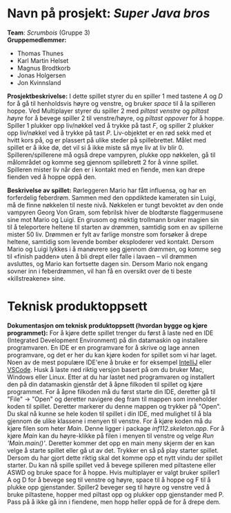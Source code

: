 # Navn på prosjekt: *Super Java bros*
**Team**: *Scrumbois* (Gruppe 3)  
**Gruppemedlemmer:**  
 - Thomas Thunes
 - Karl Martin Helset
 - Magnus Brodtkorb
 - Jonas Holgersen
 - Jon Kvinnsland  

**Prosjektbeskrivelse:** I dette spillet styrer du en spiller 1 med tastene *A* og *D* for å gå til henholdsvis høyre og venstre, og bruker *space* til å la spilleren hoppe. Ved Multiplayer styrer du spiller 2 med *piltast venstre* og *piltast høyre* for å bevege spiller 2 til venstre/høyre, og *piltast oppover* for å hoppe. Spiller 1 plukker opp liv/nøkkel ved å trykke på tast *F*, og spiller 2 plukker opp liv/nøkkel ved å trykke på tast *P*. Liv-objektet er en rød sekk med et hvitt kors på, og er plassert på ulike steder på spillebrettet. Målet med spillet er å ikke dø, det vil si å ikke miste så mye liv at liv blir 0. Spilleren/spillerene må også drepe vampyren, plukke opp nøkkelen, gå til målområdet og komme seg gjennom spillebrett 2 for å vinne spillet. Spilleren mister liv når den er i kontakt med en fiende, men kan drepe fienden ved å hoppe oppå den.  

**Beskrivelse av spillet:** Rørleggeren Mario har fått influensa, og har en forferdelig feberdrøm. Sammen med den oppdiktede kameraten sin Luigi, må de finne nøkkelen til neste nivå. Nøkkelen er tungt bevoktet av den onde vampyren Georg Von Gram, som febrilsk hiver de blodtørste flaggermusene sine mot Mario og Luigi. En grusom og mektig trollmann bruker magien sin til å teleportere heltene til starten av drømmen, samtidig som en av spillerne mister 50 liv. Drømmen er fylt av farlige monstre som forsøker å drepe heltene, samtidig som levende bomber eksploderer ved kontakt. Dersom Mario og Luigi lykkes i å manøvrere seg gjennom drømmen, og komme seg til «finish padden» uten å bli drept eller falle i lavaen – vil drømmen avsluttes, og Mario kan fortsette dagen sin. Dersom Mario nok engang sovner inn i feberdrømmen, vil han få en oversikt over de ti beste «killstreakene» sine.  

# Teknisk produktoppsett
**Dokumentasjon om teknisk produktoppsett (hvordan bygge og kjøre programmet):** For å kjøre dette spillet trenger du først å laste ned en IDE (Integrated Development Environment) på din datamaskin og installere programvaren. En IDE er en programvare for å skrive og lage annen programvare, og det er her du kan kjøre koden for spillet som vi har laget. Noen av de mest populære IDE'ene å bruke er for eksempel [IntelliJ](https://www.jetbrains.com/idea/download/#section=mac) eller [VSCode](https://code.visualstudio.com/download). Husk å laste ned riktig versjon basert på om du bruker Mac, Windows eller Linux. Etter at du har lastet ned programvaren og installert den på din datamaskin gjenstår det å åpne filkoden til spillet og kjøre programmet. For å åpne filkoden må du først starte din IDE, deretter gå til "File" -> "Open" og deretter navigere deg fram til mappen som inneholder koden til spillet. Deretter markerer du denne mappen og trykker på "Open". Du skal nå kunne se hele koden til spillet i din IDE, med mulighet til å bla gjennom de ulike klassene i menyen til venstre. For å kjøre koden må du kjøre filen som heter *Main*. Denne ligger i package *inf112.skeleton.app*. For å kjøre *Main* kan du høyre-klikke på filen i menyen til venstre og velge *Run 'Main.main()'*. Deretter kommer det opp en main meny skjerm der en kan velge å starte spillet eller gå ut av det. Trykker en så på play starter spillet. Dersom du har gjort dette riktig skal det komme opp et nytt vindu der spillet starter. Du kan nå spille spillet ved å bevege spilleren med piltastene eller ASWD og bruke space for å hoppe. Hvis multiplayer er valgt bruker spiller1 A og D for å bevege seg til venstre og høyre, space til å hoppe og F til å plukke opp gjenstander. Spiller2 beveger seg til høyre og venstre ved å bruke piltastene, hopper med piltast opp og plukker opp gjenstander med P. Pass på å ikke gå inn i fiendene, men hopp heller oppå de for å drepe dem.  

